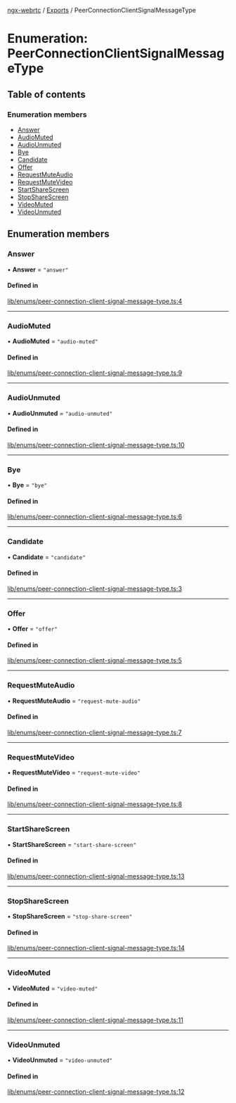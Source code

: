 [ngx-webrtc](https://github.com/lotterfriends/ngx-webrtc/tree/main/libs/ngx-webrtc/docs/README.md) / [Exports](https://github.com/lotterfriends/ngx-webrtc/tree/main/libs/ngx-webrtc/docs/modules.md) / PeerConnectionClientSignalMessageType

# Enumeration: PeerConnectionClientSignalMessageType

## Table of contents

### Enumeration members

- [Answer](https://github.com/lotterfriends/ngx-webrtc/tree/main/libs/ngx-webrtc/docs/enums/PeerConnectionClientSignalMessageType.md#answer)
- [AudioMuted](https://github.com/lotterfriends/ngx-webrtc/tree/main/libs/ngx-webrtc/docs/enums/PeerConnectionClientSignalMessageType.md#audiomuted)
- [AudioUnmuted](https://github.com/lotterfriends/ngx-webrtc/tree/main/libs/ngx-webrtc/docs/enums/PeerConnectionClientSignalMessageType.md#audiounmuted)
- [Bye](https://github.com/lotterfriends/ngx-webrtc/tree/main/libs/ngx-webrtc/docs/enums/PeerConnectionClientSignalMessageType.md#bye)
- [Candidate](https://github.com/lotterfriends/ngx-webrtc/tree/main/libs/ngx-webrtc/docs/enums/PeerConnectionClientSignalMessageType.md#candidate)
- [Offer](https://github.com/lotterfriends/ngx-webrtc/tree/main/libs/ngx-webrtc/docs/enums/PeerConnectionClientSignalMessageType.md#offer)
- [RequestMuteAudio](https://github.com/lotterfriends/ngx-webrtc/tree/main/libs/ngx-webrtc/docs/enums/PeerConnectionClientSignalMessageType.md#requestmuteaudio)
- [RequestMuteVideo](https://github.com/lotterfriends/ngx-webrtc/tree/main/libs/ngx-webrtc/docs/enums/PeerConnectionClientSignalMessageType.md#requestmutevideo)
- [StartShareScreen](https://github.com/lotterfriends/ngx-webrtc/tree/main/libs/ngx-webrtc/docs/enums/PeerConnectionClientSignalMessageType.md#startsharescreen)
- [StopShareScreen](https://github.com/lotterfriends/ngx-webrtc/tree/main/libs/ngx-webrtc/docs/enums/PeerConnectionClientSignalMessageType.md#stopsharescreen)
- [VideoMuted](https://github.com/lotterfriends/ngx-webrtc/tree/main/libs/ngx-webrtc/docs/enums/PeerConnectionClientSignalMessageType.md#videomuted)
- [VideoUnmuted](https://github.com/lotterfriends/ngx-webrtc/tree/main/libs/ngx-webrtc/docs/enums/PeerConnectionClientSignalMessageType.md#videounmuted)

## Enumeration members

### Answer

• **Answer** = `"answer"`

#### Defined in

[lib/enums/peer-connection-client-signal-message-type.ts:4](https://github.com/lotterfriends/video-chat/blob/1e50ece/libs/ngx-webrtc/src/lib/enums/peer-connection-client-signal-message-type.ts#L4)

___

### AudioMuted

• **AudioMuted** = `"audio-muted"`

#### Defined in

[lib/enums/peer-connection-client-signal-message-type.ts:9](https://github.com/lotterfriends/video-chat/blob/1e50ece/libs/ngx-webrtc/src/lib/enums/peer-connection-client-signal-message-type.ts#L9)

___

### AudioUnmuted

• **AudioUnmuted** = `"audio-unmuted"`

#### Defined in

[lib/enums/peer-connection-client-signal-message-type.ts:10](https://github.com/lotterfriends/video-chat/blob/1e50ece/libs/ngx-webrtc/src/lib/enums/peer-connection-client-signal-message-type.ts#L10)

___

### Bye

• **Bye** = `"bye"`

#### Defined in

[lib/enums/peer-connection-client-signal-message-type.ts:6](https://github.com/lotterfriends/video-chat/blob/1e50ece/libs/ngx-webrtc/src/lib/enums/peer-connection-client-signal-message-type.ts#L6)

___

### Candidate

• **Candidate** = `"candidate"`

#### Defined in

[lib/enums/peer-connection-client-signal-message-type.ts:3](https://github.com/lotterfriends/video-chat/blob/1e50ece/libs/ngx-webrtc/src/lib/enums/peer-connection-client-signal-message-type.ts#L3)

___

### Offer

• **Offer** = `"offer"`

#### Defined in

[lib/enums/peer-connection-client-signal-message-type.ts:5](https://github.com/lotterfriends/video-chat/blob/1e50ece/libs/ngx-webrtc/src/lib/enums/peer-connection-client-signal-message-type.ts#L5)

___

### RequestMuteAudio

• **RequestMuteAudio** = `"request-mute-audio"`

#### Defined in

[lib/enums/peer-connection-client-signal-message-type.ts:7](https://github.com/lotterfriends/video-chat/blob/1e50ece/libs/ngx-webrtc/src/lib/enums/peer-connection-client-signal-message-type.ts#L7)

___

### RequestMuteVideo

• **RequestMuteVideo** = `"request-mute-video"`

#### Defined in

[lib/enums/peer-connection-client-signal-message-type.ts:8](https://github.com/lotterfriends/video-chat/blob/1e50ece/libs/ngx-webrtc/src/lib/enums/peer-connection-client-signal-message-type.ts#L8)

___

### StartShareScreen

• **StartShareScreen** = `"start-share-screen"`

#### Defined in

[lib/enums/peer-connection-client-signal-message-type.ts:13](https://github.com/lotterfriends/video-chat/blob/1e50ece/libs/ngx-webrtc/src/lib/enums/peer-connection-client-signal-message-type.ts#L13)

___

### StopShareScreen

• **StopShareScreen** = `"stop-share-screen"`

#### Defined in

[lib/enums/peer-connection-client-signal-message-type.ts:14](https://github.com/lotterfriends/video-chat/blob/1e50ece/libs/ngx-webrtc/src/lib/enums/peer-connection-client-signal-message-type.ts#L14)

___

### VideoMuted

• **VideoMuted** = `"video-muted"`

#### Defined in

[lib/enums/peer-connection-client-signal-message-type.ts:11](https://github.com/lotterfriends/video-chat/blob/1e50ece/libs/ngx-webrtc/src/lib/enums/peer-connection-client-signal-message-type.ts#L11)

___

### VideoUnmuted

• **VideoUnmuted** = `"video-unmuted"`

#### Defined in

[lib/enums/peer-connection-client-signal-message-type.ts:12](https://github.com/lotterfriends/video-chat/blob/1e50ece/libs/ngx-webrtc/src/lib/enums/peer-connection-client-signal-message-type.ts#L12)
